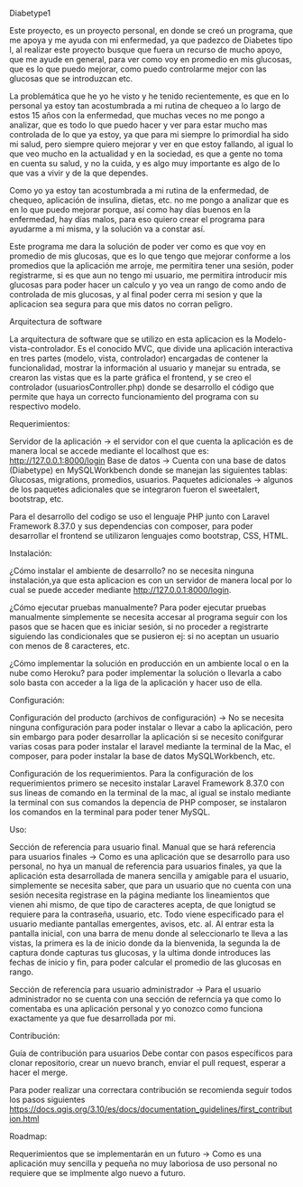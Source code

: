 
Diabetype1

Este proyecto, es un proyecto personal, en donde se creó un programa, que me apoya y me ayuda con mi enfermedad, ya que padezco de Diabetes tipo l, al realizar este proyecto busque que fuera un recurso de mucho apoyo, que me ayude en general, para ver como voy en promedio en mis glucosas, que es lo que puedo mejorar, como puedo controlarme mejor con las glucosas que se introduzcan etc. 

La problemática que he yo he visto y he tenido recientemente, es que en lo personal ya estoy tan acostumbrada a mi rutina de chequeo a lo largo de estos 15 años con la enfermedad, que muchas veces no me pongo a analizar, que es todo lo que puedo hacer y ver para estar mucho mas controlada de lo que ya estoy, ya que para mi siempre lo primordial ha sido mi salud, pero siempre quiero mejorar y ver en que estoy fallando, al igual lo que veo mucho en la actualidad y en la sociedad, es que a gente no toma en cuenta su salud, y no la cuida, y es algo muy importante es algo de lo que vas a vivir y de la que dependes. 

Como yo ya estoy tan acostumbrada a mi rutina de la enfermedad, de chequeo, aplicación de insulina, dietas, etc. no me pongo a analizar que es en lo que puedo mejorar porque, así como hay días buenos en la enfermedad, hay días malos, para eso quiero crear el programa para ayudarme a mi misma, y la solución va a constar así. 

Este programa me dara la solución de poder ver como es que voy en promedio de mis glucosas, que es lo que tengo que mejorar conforme a los promedios que la aplicación me arroje, me permitira tener una sesión, poder registrarme, si es que aun no tengo mi usuario, me permitira introducir mis glucosas para poder hacer un calculo y yo vea un rango de como ando de controlada de mis glucosas, y al final poder cerra mi sesion y que la aplicacion sea segura para que mis datos no corran peligro.

Arquitectura de software

La arquitectura de software que se utilizo en esta aplicacion es la Modelo-vista-controlador.
Es el conocido MVC, que divide una aplicación interactiva en tres partes (modelo, vista, controlador) encargadas de contener la funcionalidad, mostrar la información al usuario y manejar su entrada, se crearon las vistas que es la parte gráfica el frontend, y se creo el controlador (usuariosController.php) donde se desarrollo el código que permite que haya un correcto funcionamiento del programa con su respectivo modelo.

Requerimientos: 

Servidor de la aplicación -> el servidor con el que cuenta la aplicación es de manera local se accede mediante el localhost que es: http://127.0.0.1:8000/login
Base de datos -> Cuenta con una base de datos (Diabetype) en MySQLWorkbench donde se manejan las siguientes tablas: Glucosas, migrations, promedios, usuarios.
Paquetes adicionales -> algunos de los paquetes adicionales que se integraron fueron el sweetalert, bootstrap, etc.

Para el desarrollo del codigo se uso el lenguaje PHP junto con Laravel Framework 8.37.0 y sus dependencias con composer, para poder desarrollar el frontend se utilizaron lenguajes como bootstrap, CSS, HTML. 

Instalación:

¿Cómo instalar el ambiente de desarrollo? no se necesita ninguna instalación,ya que esta aplicacion es con un servidor de manera local por lo cual se puede acceder mediante http://127.0.0.1:8000/login.

¿Cómo ejecutar pruebas manualmente? Para poder ejecutar pruebas manualmente simplemente se necesita accesar al programa seguir con los pasos que se hacen que es iniciar sesión, si no proceder a registrarte siguiendo las condicionales que se pusieron ej: si no aceptan un usuario con menos de 8 caracteres, etc.

¿Cómo implementar la solución en producción en un ambiente local o en la nube como Heroku? para poder implementar la solución o llevarla a cabo solo basta con acceder a la liga de la aplicación y hacer uso de ella. 

Configuración:

Configuración del producto (archivos de configuración) -> No se necesita ninguna configuración para poder instalar o llevar a cabo la aplicación, pero sin embargo para poder desarrollar la aplicación si se necesito conifgurar varias cosas para poder instalar el laravel mediante la terminal de la Mac, el composer, para poder instalar la base de datos MySQLWorkbench, etc.

Configuración de los requerimientos. Para la configuración de los requerimientos primero se necesito instalar Laravel Framework 8.37.0 con sus lineas de comando en la terminal de la mac, al igual se instalo mediante la terminal con sus comandos la depencia de PHP composer, se instalaron los comandos en la terminal para poder tener MySQL.

Uso:

Sección de referencia para usuario final. 
Manual que se hará referencia para usuarios finales -> Como es una aplicación que se desarrollo para uso personal, no hya un manual de referencia para usuarios finales, ya que la aplicación esta desarrollada de manera sencilla y amigable para el usuario, simplemente se necesita saber, que para un usuario que no cuenta con una sesión necesita registrase en la página mediante los lineamientos que vienen ahi mismo, de que tipo de caracteres acepta, de que lonigtud se requiere para la contraseña, usuario, etc. Todo viene especificado para el usuario mediante pantallas emergentes, avisos, etc. al.
Al entrar esta la pantalla inicial, con una barra de menu donde al seleccionarlo te lleva a las vistas, la primera es la de inicio donde da la bienvenida, la segunda la de captura donde capturas tus glucosas, y la ultima donde introduces las fechas de inicio y fin, para poder calcular el promedio de las glucosas en rango.

Sección de referencia para usuario administrador -> Para el usuario administrador no se cuenta con una sección de referncia ya que como lo comentaba es una aplicación personal y yo conozco como funciona exactamente ya que fue desarrollada por mi. 

Contribución:

Guía de contribución para usuarios
Debe contar con pasos específicos para clonar repositorio, crear un nuevo branch, enviar el pull request, esperar a hacer el merge.

Para poder realizar una correctara contribución se recomienda seguir todos los pasos siguientes
https://docs.qgis.org/3.10/es/docs/documentation_guidelines/first_contribution.html

Roadmap:

Requerimientos que se implementarán en un futuro -> Como es una aplicación muy sencilla y pequeña no muy laboriosa de uso personal no requiere que se implmente algo nuevo a futuro. 





